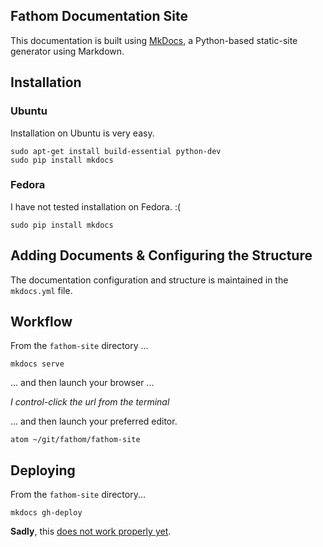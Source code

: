 ## Fathom Documentation Site

This documentation is built using [MkDocs][], a Python-based static-site generator using Markdown.

## Installation

### Ubuntu

Installation on Ubuntu is very easy.

```
sudo apt-get install build-essential python-dev
sudo pip install mkdocs
```

### Fedora

I have not tested installation on Fedora. :(

```
sudo pip install mkdocs
```

## Adding Documents & Configuring the Structure

The documentation configuration and structure is maintained in the `mkdocs.yml` file.

## Workflow

From the `fathom-site` directory ...

```
mkdocs serve
```

... and then launch your browser ...

*I control-click the url from the terminal*

... and then launch your preferred editor.

```
atom ~/git/fathom/fathom-site
```

## Deploying

From the `fathom-site` directory...

```
mkdocs gh-deploy
```

**Sadly**, this [does not work properly yet](https://github.com/mkdocs/mkdocs/issues/578).

[MkDocs]: http://www.mkdocs.org
[Atom]: https://atom.io
